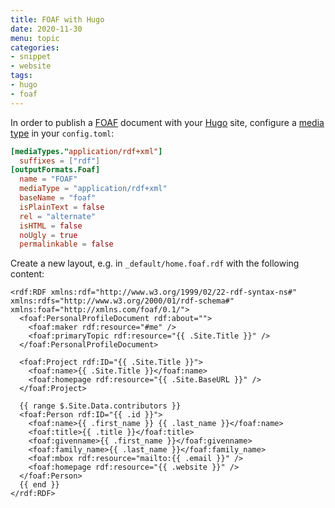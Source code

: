 ```yaml
---
title: FOAF with Hugo
date: 2020-11-30
menu: topic
categories:
- snippet
- website
tags:
- hugo
- foaf
---
```


In order to publish a [FOAF](http://www.foaf-project.org/) document with your [Hugo](https://gohugo.io/) site, configure a [media type](https://en.wikipedia.org/wiki/Media_type) in your `config.toml`:

```toml
[mediaTypes."application/rdf+xml"]
  suffixes = ["rdf"]
[outputFormats.Foaf]
  name = "FOAF"
  mediaType = "application/rdf+xml"
  baseName = "foaf"
  isPlainText = false
  rel = "alternate"
  isHTML = false
  noUgly = true
  permalinkable = false
```

Create a new layout, e.g. in `_default/home.foaf.rdf` with the following content:

```gotemplate
<rdf:RDF xmlns:rdf="http://www.w3.org/1999/02/22-rdf-syntax-ns#" xmlns:rdfs="http://www.w3.org/2000/01/rdf-schema#" xmlns:foaf="http://xmlns.com/foaf/0.1/">
  <foaf:PersonalProfileDocument rdf:about="">
    <foaf:maker rdf:resource="#me" />
    <foaf:primaryTopic rdf:resource="{{ .Site.Title }}" />
  </foaf:PersonalProfileDocument>

  <foaf:Project rdf:ID="{{ .Site.Title }}">
    <foaf:name>{{ .Site.Title }}</foaf:name>
    <foaf:homepage rdf:resource="{{ .Site.BaseURL }}" />
  </foaf:Project>

  {{ range $.Site.Data.contributors }}
  <foaf:Person rdf:ID="{{ .id }}">
    <foaf:name>{{ .first_name }} {{ .last_name }}</foaf:name>
    <foaf:title>{{ .title }}</foaf:title>
    <foaf:givenname>{{ .first_name }}</foaf:givenname>
    <foaf:family_name>{{ .last_name }}</foaf:family_name>
    <foaf:mbox rdf:resource="mailto:{{ .email }}" />
    <foaf:homepage rdf:resource="{{ .website }}" />
  </foaf:Person>
  {{ end }}
</rdf:RDF>
```
